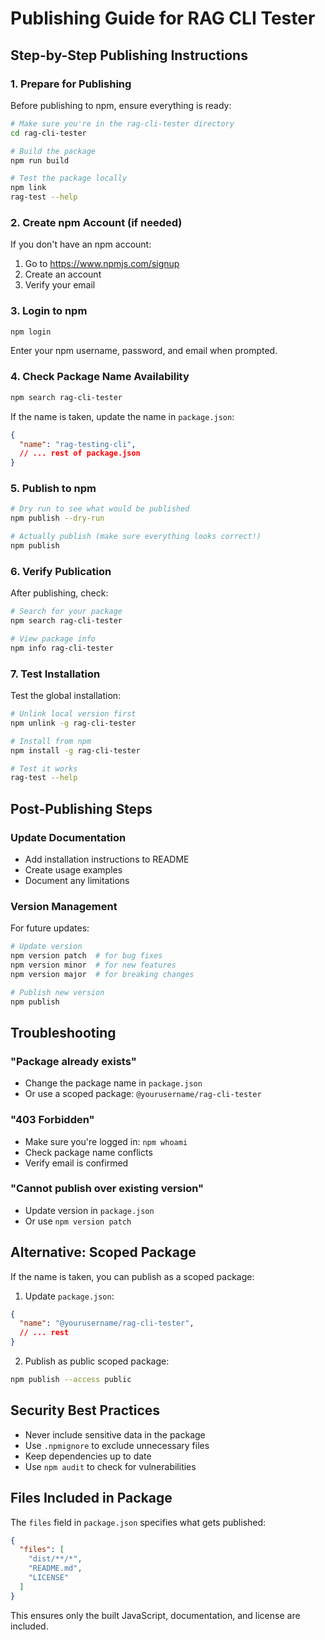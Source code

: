 # Publishing Guide for RAG CLI Tester

## Step-by-Step Publishing Instructions

### 1. Prepare for Publishing

Before publishing to npm, ensure everything is ready:

```bash
# Make sure you're in the rag-cli-tester directory
cd rag-cli-tester

# Build the package
npm run build

# Test the package locally
npm link
rag-test --help
```

### 2. Create npm Account (if needed)

If you don't have an npm account:
1. Go to https://www.npmjs.com/signup
2. Create an account
3. Verify your email

### 3. Login to npm

```bash
npm login
```

Enter your npm username, password, and email when prompted.

### 4. Check Package Name Availability

```bash
npm search rag-cli-tester
```

If the name is taken, update the name in `package.json`:
```json
{
  "name": "rag-testing-cli",
  // ... rest of package.json
}
```

### 5. Publish to npm

```bash
# Dry run to see what would be published
npm publish --dry-run

# Actually publish (make sure everything looks correct!)
npm publish
```

### 6. Verify Publication

After publishing, check:
```bash
# Search for your package
npm search rag-cli-tester

# View package info
npm info rag-cli-tester
```

### 7. Test Installation

Test the global installation:
```bash
# Unlink local version first
npm unlink -g rag-cli-tester

# Install from npm
npm install -g rag-cli-tester

# Test it works
rag-test --help
```

## Post-Publishing Steps

### Update Documentation
- Add installation instructions to README
- Create usage examples
- Document any limitations

### Version Management
For future updates:
```bash
# Update version
npm version patch  # for bug fixes
npm version minor  # for new features
npm version major  # for breaking changes

# Publish new version
npm publish
```

## Troubleshooting

### "Package already exists"
- Change the package name in `package.json`
- Or use a scoped package: `@yourusername/rag-cli-tester`

### "403 Forbidden"
- Make sure you're logged in: `npm whoami`
- Check package name conflicts
- Verify email is confirmed

### "Cannot publish over existing version"
- Update version in `package.json`
- Or use `npm version patch`

## Alternative: Scoped Package

If the name is taken, you can publish as a scoped package:

1. Update `package.json`:
```json
{
  "name": "@yourusername/rag-cli-tester",
  // ... rest
}
```

2. Publish as public scoped package:
```bash
npm publish --access public
```

## Security Best Practices

- Never include sensitive data in the package
- Use `.npmignore` to exclude unnecessary files
- Keep dependencies up to date
- Use `npm audit` to check for vulnerabilities

## Files Included in Package

The `files` field in `package.json` specifies what gets published:
```json
{
  "files": [
    "dist/**/*",
    "README.md",
    "LICENSE"
  ]
}
```

This ensures only the built JavaScript, documentation, and license are included.
